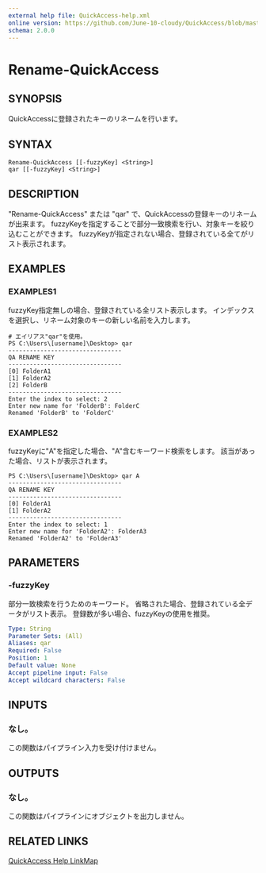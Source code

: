 ```yaml
---
external help file: QuickAccess-help.xml
online version: https://github.com/June-10-cloudy/QuickAccess/blob/master/docs/ja-JP/QuickAccess-help.xml
schema: 2.0.0
---
```

# Rename-QuickAccess
## SYNOPSIS
QuickAccessに登録されたキーのリネームを行います。
## SYNTAX
```
Rename-QuickAccess [[-fuzzyKey] <String>]
qar [[-fuzzyKey] <String>]
```
## DESCRIPTION
"Rename-QuickAccess" または "qar" で、QuickAccessの登録キーのリネームが出来ます。
fuzzyKeyを指定することで部分一致検索を行い、対象キーを絞り込むことができます。
fuzzyKeyが指定されない場合、登録されている全てがリスト表示されます。
## EXAMPLES
### EXAMPLES1
fuzzyKey指定無しの場合、登録されている全リスト表示します。
インデックスを選択し、リネーム対象のキーの新しい名前を入力します。
```
# エイリアス"qar"を使用。
PS C:\Users\[username]\Desktop> qar
--------------------------------
QA RENAME KEY
--------------------------------
[0] FolderA1
[1] FolderA2
[2] FolderB
--------------------------------
Enter the index to select: 2
Enter new name for 'FolderB': FolderC
Renamed 'FolderB' to 'FolderC'
```
### EXAMPLES2
fuzzyKeyに"A"を指定した場合、"A"含むキーワード検索をします。
該当があった場合、リストが表示されます。
```
PS C:\Users\[username]\Desktop> qar A
--------------------------------
QA RENAME KEY
--------------------------------
[0] FolderA1
[1] FolderA2
--------------------------------
Enter the index to select: 1
Enter new name for 'FolderA2': FolderA3
Renamed 'FolderA2' to 'FolderA3'
```
## PARAMETERS
### -fuzzyKey
部分一致検索を行うためのキーワード。
省略された場合、登録されている全データがリスト表示。
登録数が多い場合、fuzzyKeyの使用を推奨。
```yaml
Type: String
Parameter Sets: (All)
Aliases: qar
Required: False
Position: 1
Default value: None
Accept pipeline input: False
Accept wildcard characters: False
```
## INPUTS
### なし。
この関数はパイプライン入力を受け付けません。
## OUTPUTS
### なし。
この関数はパイプラインにオブジェクトを出力しません。
## RELATED LINKS
[QuickAccess Help LinkMap](https://github.com/June-10-cloudy/QuickAccess/blob/master/README-ja-JP.md)